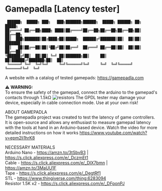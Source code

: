 # Gamepadla [Latency tester]

     ██████╗  █████╗ ███╗   ███╗███████╗██████╗  █████╗ ██████╗ ██╗      █████╗
    ██╔════╝ ██╔══██╗████╗ ████║██╔════╝██╔══██╗██╔══██╗██╔══██╗██║     ██╔══██╗
    ██║  ███╗███████║██╔████╔██║█████╗  ██████╔╝███████║██║  ██║██║     ███████║
    ██║   ██║██╔══██║██║╚██╔╝██║██╔══╝  ██╔═══╝ ██╔══██║██║  ██║██║     ██╔══██║
    ╚██████╔╝██║  ██║██║ ╚═╝ ██║███████╗██║     ██║  ██║██████╔╝███████╗██║  ██║
     ╚═════╝ ╚═╝  ╚═╝╚═╝     ╚═╝╚══════╝╚═╝     ╚═╝  ╚═╝╚═════╝ ╚══════╝╚═╝  ╚═╝

A website with a catalog of tested gamepads: https://gamepadla.com  
  
⚠️ **WARNING:**  
To ensure the safety of the gamepad, connect the arduino to the gamepad's contacts through 1.5kΩ ![resistors](https://github.com/cakama3a/GPDL/assets/15096106/a90916d8-a3ef-45fa-bf2f-168d5e97acfd)
The GPDL tester may damage your device, especially in cable connection mode. Use at your own risk! 


ABOUT GAMEPADLA  
The gamepadla project was created to test the latency of game controllers. It is open-source and allows any enthusiast to measure gamepad latency with the tools at hand in an Arduino-based device.
Watch the video for more detailed instructions on how it works https://www.youtube.com/watch?v=epm2li1hrK8  
  
NECESSARY MATERIALS  
Arduino Nano - https://amzn.to/3tSbvB3 | https://s.click.aliexpress.com/e/_DczmEt1  
Cable - https://s.click.aliexpress.com/e/_DlX7bmn | https://amzn.to/3MaUU1F  
Tape - https://s.click.aliexpress.com/e/_DegtRf1  
STL - https://www.thingiverse.com/thing:6283094  
Resistor 1.5K x2 - https://s.click.aliexpress.com/e/_DFponPJ
